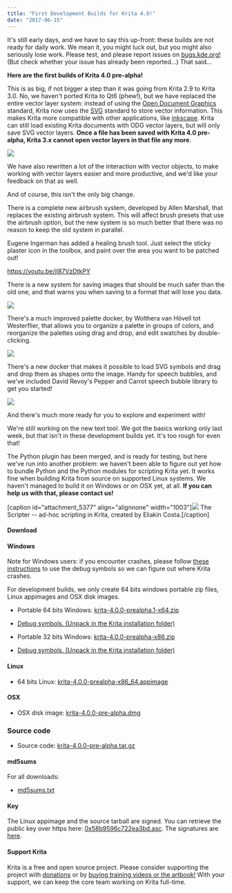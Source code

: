 ```yaml
---
title: "First Development Builds for Krita 4.0!"
date: "2017-06-15"
---
```


It's still early days, and we have to say this up-front: these builds are not ready for daily work. We mean it, you might luck out, but you might also seriously lose work. Please test, and please report issues on [bugs.kde.org!](https://bugs.kde.org) (But check whether your issue has already been reported...) That said...

**Here are the first builds of Krita 4.0 pre-alpha!**

This is as big, if not bigger a step than it was going from Krita 2.9 to Krita 3.0. No, we haven't ported Krita to Qt6 (phew!), but we have replaced the entire vector layer system: instead of using the [Open Document Graphics](https://docs.oasis-open.org/office/v1.2/OpenDocument-v1.2.html) standard, Krita now uses the [SVG](https://www.w3.org/TR/SVG/) standard to store vector information. This makes Krita more compatible with other applications, like [inkscape](https://inkscape.org). Krita can still load existing Krita documents with ODG vector layers, but will only save SVG vector layers. **Once a file has been saved with Krita 4.0 pre-alpha, Krita 3.x cannot open vector layers in that file any more**.

[![](../images/vector-934x1024.png)](https://krita.org/wp-content/uploads/2017/06/vector.png)

We have also rewritten a lot of the interaction with vector objects, to make working with vector layers easier and more productive, and we'd like your feedback on that as well.

And of course, this isn't the only big change.

There is a complete new airbrush system, developed by Allen Marshall, that replaces the existing airbrush system. This will affect brush presets that use the airbrush option, but the new system is so much better that there was no reason to keep the old system in parallel.

Eugene Ingerman has added a healing brush tool. Just select the sticky plaster icon in the toolbox, and paint over the area you want to be patched out!

https://youtu.be/jI87VzDtkPY

There is a new system for saving images that should be much safer than the old one, and that warns you when saving to a format that will lose you data.

[![](../images/warnings.png)](https://krita.org/wp-content/uploads/2017/06/warnings.png)

There's a much improved palette docker, by Wolthera van Hövell tot Westerflier, that allows you to organize a palette in groups of colors, and reorganize the palettes using drag and drop, and edit swatches by double-clicking.

[![](../images/palette_dnd.png)](https://krita.org/wp-content/uploads/2017/06/palette_dnd.png)

There's a new docker that makes it possible to load SVG symbols and drag and drop them as shapes onto the image. Handy for speech bubbles, and we've included David Revoy's Pepper and Carrot speech bubble library to get you started!

[![](../images/symbol.png)](https://krita.org/wp-content/uploads/2017/06/symbol.png)

And there's much more ready for you to explore and experiment with!

We're still working on the new text tool. We got the basics working only last week, but that isn't in these development builds yet. It's too rough for even that!

The Python plugin has been merged, and is ready for testing, but here we've run into another problem: we haven't been able to figure out yet how to bundle Python and the Python modules for scripting Krita yet. It works fine when building Krita from source on supported Linux systems. We haven't managed to build it on Windows or on OSX yet, at all. **If you can help us with that, please contact us!**

\[caption id="attachment\_5377" align="alignnone" width="1003"\][![](../images/scripter.png)](https://krita.org/wp-content/uploads/2017/06/scripter.png) The Scripter -- ad-hoc scripting in Krita, created by Eliakin Costa.\[/caption\]

#### Download

#### Windows

Note for Windows users: if you encounter crashes, please follow [these instructions](https://docs.krita.org/Dr._Mingw_debugger) to use the debug symbols so we can figure out where Krita crashes.

For development builds, we only create 64 bits windows portable zip files, Linux appimages and OSX disk images.

- Portable 64 bits Windows: [krita-4.0.0-prealpha.1-x64.zip](https://download.kde.org/unstable/krita/4.0.0-prealpha/krita-4.0.0-prealpha.1-x64.zip)
- [Debug symbols. (Unpack in the Krita installation folder)](https://download.kde.org/unstable/krita/4.0.0-prealpha/krita-4.0.0-prealpha.1-x64-dbg.zip)

- Portable 32 bits Windows: [krita-4.0.0-prealpha-x86.zip](https://download.kde.org/unstable/krita/4.0.0-prealpha/krita-4.0.0-prealpha-x86.zip)
- [Debug symbols. (Unpack in the Krita installation folder)](https://download.kde.org/unstable/krita/4.0.0-prealpha/krita-4.0.0-prealpha-x86-dbg.zip)

#### Linux

- 64 bits Linux: [krita-4.0.0-prealpha-x86\_64.appimage](https://download.kde.org/unstable/krita/4.0.0-prealpha/krita-4.0.0-pre-alpha-x86_64.appimage)

#### OSX

- OSX disk image: [krita-4.0.0-pre-alpha.dmg](https://download.kde.org/unstable/krita/4.0.0-prealpha/krita-4.0.0-prealpha.dmg)

### Source code

- Source code: [krita-4.0.0-pre-alpha.tar.gz](https://download.kde.org/unstable/krita/4.0.0-prealpha/krita-4.0.0-prealpha.tar.gz)

#### md5sums

For all downloads:

- [md5sums.txt](https://download.kde.org/stable/krita/3.1.4/md5sums.txt)

#### Key

The Linux appimage and the source tarball are signed. You can retrieve the public key over https here: [0x58b9596c722ea3bd.asc](https://share.kde.org/index.php/s/fJ99V5mZvuyD0z8). The signatures are [here](http://download.kde.org/stable/krita/3.1.4/).

#### Support Krita

Krita is a free and open source project. Please consider supporting the project with [donations](https://krita.org/en/support-us/donations/) or by [buying training videos or the artbook!]("https://krita.org/en/support-us/shop) With your support, we can keep the core team working on Krita full-time.
